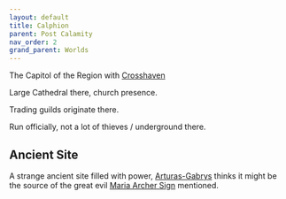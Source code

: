 ```yaml
---
layout: default
title: Calphion
parent: Post Calamity
nav_order: 2
grand_parent: Worlds
---
```

The Capitol of the Region with [Crosshaven](Crosshaven)

Large Cathedral there, church presence.

Trading guilds originate there.

Run officially, not a lot of thieves / underground there.


## Ancient Site
A strange ancient site filled with power, [Arturas-Gabrys](Game/Worlds/Post-Calamity/Arturas-Gabrys) thinks it might be the source of the great evil [Maria Archer Sign](Game/Worlds/Post-Calamity/Zinatu#Maria%20Archer%20Sign) mentioned.

